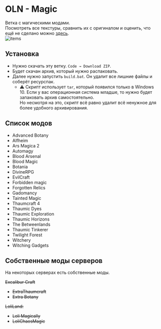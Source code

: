 # OLN - Magic

Ветка с магическими модами.  
Посмотреть все текстуры, сравнить их с оригиналом и оценить, что ещё не сделано можно [здесь](https://o6i7ry.onrender.com/files/OLN/Magic).  
![items](https://user-images.githubusercontent.com/56697273/159742591-847121b6-ea09-4594-845a-6c1d09e3661b.png)

## Установка

+ Нужно скачать эту ветку. `Code → Download ZIP`.  
+ Будет скачан архив, который нужно распаковать.  
+ Далее нужно запустить `build.bat`. Он удалит все лишние файлы и соберёт ресурспак.
  + ⚠ Скрипт использует `tar`, который появился только в Windows 10. Если у вас операционная система младше, то нужно будет запаковать архив самостоятельно.  
  Но несмотря на это, скрипт всё равно удалит всё ненужное для более удобного архивирования.

## Список модов

+ Advanced Botany
+ Alfheim
+ Ars Magica 2
+ Automagy
+ Blood Arsenal
+ Blood Magic
+ Botania
+ DivineRPG
+ EvilCraft
+ Forbidden magic
+ Forgotten Relics
+ Gadomancy
+ Tainted Magic
+ Thaumcraft 4
+ Thaumic Dyes
+ Thaumic Exploration
+ Thaumic Horizons
+ The Betweenlands
+ Thaumic Tinkerer
+ Twilight Forest
+ Witchery
+ Witching Gadgets

## Собственные моды серверов

На некоторых серверах есть собственные моды.

~~Excalibur Craft~~
+ ~~ExtraThaumcraft~~
+ ~~Extra Botany~~

~~LoliLand:~~
+ ~~Loli Magically~~
+ ~~LoliChaosMagic~~
